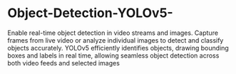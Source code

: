 # Object-Detection-YOLOv5-
Enable real-time object detection in video streams and images. Capture frames from live video or analyze individual images to detect and classify objects accurately. YOLOv5 efficiently identifies objects, drawing bounding boxes and labels in real time, allowing seamless object detection across both video feeds and selected images
